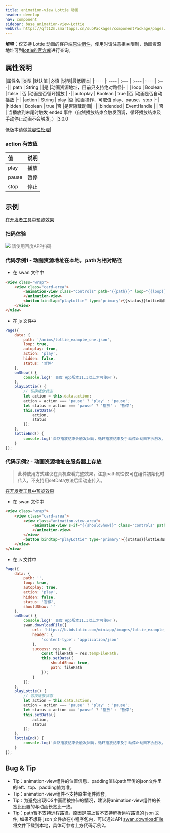 ```yaml
---
title: animation-view Lottie 动画
header: develop
nav: component
sidebar: base_animation-view-Lottie
webUrl: https://qft12m.smartapps.cn/subPackages/componentPackage/pages/animation-view/animation-view
---
```




**解释**：仅支持 Lottie 动画的客户端[原生组件](https://smartprogram.baidu.com/docs/develop/component/native/)，使用时请注意相关限制，动画资源地址可到[lottie的官方库](https://github.com/airbnb/lottie-web)进行查询。

##  属性说明

|属性名 |类型  |默认值  |必填 |说明|最低版本|
|:---- |: ---- | :--- | :---- |:---- | :---|
| path | String  |  |是 |动画资源地址，目前只支持绝对路径|- |
| loop | Boolean  |  false | 否 |动画是否循环播放 | -|
|autoplay | Boolean | true	  |否 |动画是否自动播放	|- |
|action | String  |	  play |否 |动画操作，可取值 play、pause、stop	|- |
|hidden | Boolean  |  true |否 |是否隐藏动画| -|
|bindended | EventHandle |   | 否 | 当播放到末尾时触发 ended 事件（自然播放结束会触发回调，循环播放结束及手动停止动画不会触发。）|3.0.0<p>低版本请做<a href="https://smartprogram.baidu.com/docs/develop/swan/compatibility/">兼容性处理</a>|

###  action 有效值

| 值 | 说明 |
|:---- |:---- |
| play | 播放 |
| pause | 暂停 |
| stop | 停止 |

## 示例

<a href="swanide://fragment/773e8370ff783eb66df9666b9cfb39741579144901388" title="在开发者工具中预览效果" target="_self">在开发者工具中预览效果</a>

### 扫码体验

<div class='scan-code-container'>
    <img src="https://b.bdstatic.com/miniapp/assets/images/doc_demo/animation-view.png" class="demo-qrcode-image" />
    <font color=#777 12px>请使用百度APP扫码</font>
</div>


 

###  代码示例1 - 动画资源地址在本地，path为相对路径


* 在 swan 文件中

```html
<view class="wrap">
    <view class="card-area">
        <animation-view class="controls" path="{{path}}" loop="{{loop}}" autoplay="{{autoplay}}" action="{{action}}" hidden="{{hidden}}" bindended="lottieEnd">
        </animation-view>
        <button bindtap="playLottie" type="primary">{{status}}lottie动画</button>
    </view>
</view>
```
* 在 js 文件中

```javascript
Page({
    data: {
        path: '/anims/lottie_example_one.json',
        loop: true,
        autoplay: true,
        action: 'play',
        hidden: false,
        status: '暂停'
    },
    onShow() {
        console.log(' 百度 App版本11.3以上才可使用');
    },
    playLottie() {
        // 切换播放状态
        let action = this.data.action;
        action = action === 'pause' ? 'play' : 'pause';
        let status = action === 'pause' ? '播放' : '暂停';
        this.setData({
            action,
            status
        });
    },
    lottieEnd() {
        console.log('自然播放结束会触发回调，循环播放结束及手动停止动画不会触发。');
    }
});
```


###  代码示例2 - 动画资源地址在服务器上存放

> 此种使用方式建议在真机查看完整效果，注意path属性仅可在组件初始化时传入，不支持用setData方法后续动态传入。

<a href="swanide://fragment/91ca60efd6f0a977bfba5c315083a57a1579157854484" title="在开发者工具中预览效果" target="_self">在开发者工具中预览效果</a>

* 在 swan 文件中

```html
<view class="wrap">
    <view class="card-area">
        <view class="animation-view-area">
            <animation-view s-if="{{shouldShow}}" class="controls" path="{{path}}" loop="{{loop}}" autoplay="{{autoplay}}" action="{{action}}" hidden="{{hidden}}" bindended="lottieEnd">
            </animation-view>
        </view>
        <button bindtap="playLottie" type="primary">{{status}}lottie动画</button>
    </view>
</view>

```
* 在 js 文件中

```javascript
Page({
    data: {
        path: '',
        loop: true,
        autoplay: true,
        action: 'play',
        hidden: false,
        status: '暂停',
        shouldShow: ''
    },
    onShow() {
        console.log(' 百度 App版本11.3以上才可使用');
        swan.downloadFile({
            url: 'https://b.bdstatic.com/miniapp/images/lottie_example_one.json',
            header: {
                'content-type': 'application/json'
            },
            success: res => {
                const filePath = res.tempFilePath;
                this.setData({
                    shouldShow: true,
                    path: filePath
                });
            }
        });
    },
    playLottie() {
        // 切换播放状态
        let action = this.data.action;
        action = action === 'pause' ? 'play' : 'pause';
        let status = action === 'pause' ? '播放' : '暂停';
        this.setData({
            action,
            status
        });
    },
    lottieEnd() {
        console.log('自然播放结束会触发回调，循环播放结束及手动停止动画不会触发。');
    }
});
```

##  Bug & Tip

* Tip：animation-view组件的位置信息、padding值以path里传的json文件里的left、top、padding值为准。
* Tip：animation-view组件不支持原生组件嵌套。
* Tip：为避免出现iOS中画面被拉伸的情况，建议将animation-view组件的长宽比设置的与动画长宽比一致。
* Tip：path暂不支持远程路径，原因是端上暂不支持解析远程路径的 json 文件, 如果不想将 json 文件放在小程序包内，可以通过API [swan.downloadFile](https://smartprogram.baidu.com/docs/develop/api/net/downloadFile/)将文件下载到本地，具体可参考上方代码示例2。
